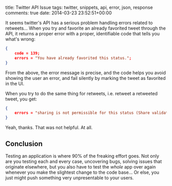 title: Twitter API Issue
tags: twitter, snippets, api, error, json, response
comments: true
date: 2014-03-23 23:52:51+00:00

It seems twitter's API has a serious problem handling errors related to retweets... When you try and favorite an already favorited tweet through the API, it returns a proper error with a proper, identifiable code that tells you what's wrong:

```json
{
    code = 139;
    errors = "You have already favorited this status.";
}

```

From the above, the error message is precise, and the code helps you avoid showing the user an error, and fail silently by marking the tweet as favorited in the UI.

When you try to do the same thing for retweets, i.e. retweet a retweeted tweet, you get:

```json
{
    errors = "sharing is not permissible for this status (Share validations failed)";
}

```

Yeah, thanks. That was not helpful. At all.

## Conclusion

Testing an application is where 90% of the freaking effort goes. Not only are you testing each and every case, uncovering bugs, solving issues that originate elsewhere, but you also have to test the _whole_ app over again whenever you make the slightest change to the code base... Or else, you just might push something very unpresentable to your users.
